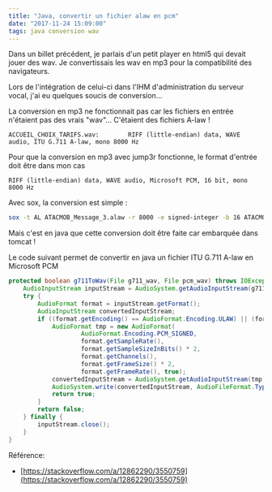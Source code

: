 ```yaml
---
title: "Java, convertir un fichier alaw en pcm"
date: "2017-11-24 15:09:00"
tags: java conversion wav
---
```

Dans un billet précédent, je parlais d'un petit player en html5 qui devait jouer des wav. Je convertissais les wav en mp3 pour la compatibilité des navigateurs.

Lors de l'intégration de celui-ci dans l'IHM d'administration du serveur vocal, j'ai eu quelques soucis de conversion...

La conversion en mp3 ne fonctionnait pas car les fichiers en entrée n'étaient pas des vrais "wav"... C'étaient des fichiers A-law ! 

```
ACCUEIL_CHOIX_TARIFS.wav:        RIFF (little-endian) data, WAVE audio, ITU G.711 A-law, mono 8000 Hz
```

Pour que la conversion en mp3 avec jump3r fonctionne, le format d'entrée doit être dans mon cas

```
RIFF (little-endian) data, WAVE audio, Microsoft PCM, 16 bit, mono 8000 Hz
```

Avec sox, la conversion est simple :


```bash 
sox -t AL ATACMOB_Message_3.alaw -r 8000 -e signed-integer -b 16 ATACMOB_Message_3.wav
```

Mais c'est en java que cette conversion doit être faite car embarquée dans tomcat !

Le code suivant permet de convertir en java un fichier ITU G.711 A-law en Microsoft PCM


```java
protected boolean g711ToWav(File g711_wav, File pcm_wav) throws IOException, UnsupportedAudioFileException {
	AudioInputStream inputStream = AudioSystem.getAudioInputStream(g711_wav);
	try {
		AudioFormat format = inputStream.getFormat();
		AudioInputStream convertedInputStream;
		if ((format.getEncoding() == AudioFormat.Encoding.ULAW) || (format.getEncoding() == AudioFormat.Encoding.ALAW)) {
			AudioFormat tmp = new AudioFormat(
					AudioFormat.Encoding.PCM_SIGNED,
					format.getSampleRate(),
					format.getSampleSizeInBits() * 2,
					format.getChannels(),
					format.getFrameSize() * 2,
					format.getFrameRate(), true);
			convertedInputStream = AudioSystem.getAudioInputStream(tmp, inputStream);
			AudioSystem.write(convertedInputStream, AudioFileFormat.Type.WAVE, pcm_wav);
			return true;
		}
		return false;
	} finally {
		inputStream.close();
	}
}
```

Référence: 
- [https://stackoverflow.com/a/12862290/3550759](https://stackoverflow.com/a/12862290/3550759)
